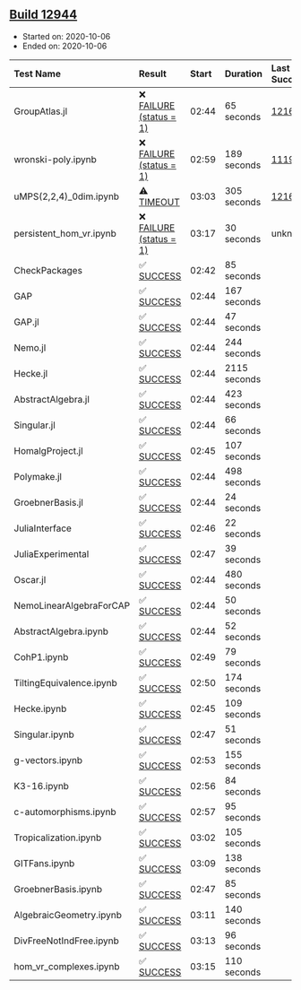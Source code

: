 ## [Build 12944](https://oscarci.mathematik.uni-kl.de/job/oscar/12944/)

* Started on: 2020-10-06
* Ended on: 2020-10-06

| Test Name    | Result | Start | Duration | Last Success | First Failure |
|:-------------|:-------|:------|:---------|:-------------|:--------------|
| GroupAtlas.jl | ❌ [FAILURE (status = 1)](https://oscarci.mathematik.uni-kl.de/job/oscar/12944/artifact/logs/build-12944/GroupAtlas.jl.log) | 02:44 | 65 seconds | [12167](https://oscarci.mathematik.uni-kl.de/job/oscar/12167/) | [12168](https://oscarci.mathematik.uni-kl.de/job/oscar/12168/) |
| wronski-poly.ipynb | ❌ [FAILURE (status = 1)](https://oscarci.mathematik.uni-kl.de/job/oscar/12944/artifact/logs/build-12944/wronski-poly.ipynb.log) | 02:59 | 189 seconds | [11192](https://oscarci.mathematik.uni-kl.de/job/oscar/11192/) | [11193](https://oscarci.mathematik.uni-kl.de/job/oscar/11193/) |
| uMPS(2,2,4)_0dim.ipynb | ⚠ [TIMEOUT](https://oscarci.mathematik.uni-kl.de/job/oscar/12944/artifact/logs/build-12944/uMPS-2-2-4-_0dim.ipynb.log) | 03:03 | 305 seconds | [12167](https://oscarci.mathematik.uni-kl.de/job/oscar/12167/) | [12168](https://oscarci.mathematik.uni-kl.de/job/oscar/12168/) |
| persistent_hom_vr.ipynb | ❌ [FAILURE (status = 1)](https://oscarci.mathematik.uni-kl.de/job/oscar/12944/artifact/logs/build-12944/persistent_hom_vr.ipynb.log) | 03:17 | 30 seconds | unknown | unknown |
| CheckPackages | ✅ [SUCCESS](https://oscarci.mathematik.uni-kl.de/job/oscar/12944/artifact/logs/build-12944/CheckPackages.log) | 02:42 | 85 seconds |  |  |
| GAP | ✅ [SUCCESS](https://oscarci.mathematik.uni-kl.de/job/oscar/12944/artifact/logs/build-12944/GAP.log) | 02:44 | 167 seconds |  |  |
| GAP.jl | ✅ [SUCCESS](https://oscarci.mathematik.uni-kl.de/job/oscar/12944/artifact/logs/build-12944/GAP.jl.log) | 02:44 | 47 seconds |  |  |
| Nemo.jl | ✅ [SUCCESS](https://oscarci.mathematik.uni-kl.de/job/oscar/12944/artifact/logs/build-12944/Nemo.jl.log) | 02:44 | 244 seconds |  |  |
| Hecke.jl | ✅ [SUCCESS](https://oscarci.mathematik.uni-kl.de/job/oscar/12944/artifact/logs/build-12944/Hecke.jl.log) | 02:44 | 2115 seconds |  |  |
| AbstractAlgebra.jl | ✅ [SUCCESS](https://oscarci.mathematik.uni-kl.de/job/oscar/12944/artifact/logs/build-12944/AbstractAlgebra.jl.log) | 02:44 | 423 seconds |  |  |
| Singular.jl | ✅ [SUCCESS](https://oscarci.mathematik.uni-kl.de/job/oscar/12944/artifact/logs/build-12944/Singular.jl.log) | 02:44 | 66 seconds |  |  |
| HomalgProject.jl | ✅ [SUCCESS](https://oscarci.mathematik.uni-kl.de/job/oscar/12944/artifact/logs/build-12944/HomalgProject.jl.log) | 02:45 | 107 seconds |  |  |
| Polymake.jl | ✅ [SUCCESS](https://oscarci.mathematik.uni-kl.de/job/oscar/12944/artifact/logs/build-12944/Polymake.jl.log) | 02:44 | 498 seconds |  |  |
| GroebnerBasis.jl | ✅ [SUCCESS](https://oscarci.mathematik.uni-kl.de/job/oscar/12944/artifact/logs/build-12944/GroebnerBasis.jl.log) | 02:44 | 24 seconds |  |  |
| JuliaInterface | ✅ [SUCCESS](https://oscarci.mathematik.uni-kl.de/job/oscar/12944/artifact/logs/build-12944/JuliaInterface.log) | 02:46 | 22 seconds |  |  |
| JuliaExperimental | ✅ [SUCCESS](https://oscarci.mathematik.uni-kl.de/job/oscar/12944/artifact/logs/build-12944/JuliaExperimental.log) | 02:47 | 39 seconds |  |  |
| Oscar.jl | ✅ [SUCCESS](https://oscarci.mathematik.uni-kl.de/job/oscar/12944/artifact/logs/build-12944/Oscar.jl.log) | 02:44 | 480 seconds |  |  |
| NemoLinearAlgebraForCAP | ✅ [SUCCESS](https://oscarci.mathematik.uni-kl.de/job/oscar/12944/artifact/logs/build-12944/NemoLinearAlgebraForCAP.log) | 02:44 | 50 seconds |  |  |
| AbstractAlgebra.ipynb | ✅ [SUCCESS](https://oscarci.mathematik.uni-kl.de/job/oscar/12944/artifact/logs/build-12944/AbstractAlgebra.ipynb.log) | 02:44 | 52 seconds |  |  |
| CohP1.ipynb | ✅ [SUCCESS](https://oscarci.mathematik.uni-kl.de/job/oscar/12944/artifact/logs/build-12944/CohP1.ipynb.log) | 02:49 | 79 seconds |  |  |
| TiltingEquivalence.ipynb | ✅ [SUCCESS](https://oscarci.mathematik.uni-kl.de/job/oscar/12944/artifact/logs/build-12944/TiltingEquivalence.ipynb.log) | 02:50 | 174 seconds |  |  |
| Hecke.ipynb | ✅ [SUCCESS](https://oscarci.mathematik.uni-kl.de/job/oscar/12944/artifact/logs/build-12944/Hecke.ipynb.log) | 02:45 | 109 seconds |  |  |
| Singular.ipynb | ✅ [SUCCESS](https://oscarci.mathematik.uni-kl.de/job/oscar/12944/artifact/logs/build-12944/Singular.ipynb.log) | 02:47 | 51 seconds |  |  |
| g-vectors.ipynb | ✅ [SUCCESS](https://oscarci.mathematik.uni-kl.de/job/oscar/12944/artifact/logs/build-12944/g-vectors.ipynb.log) | 02:53 | 155 seconds |  |  |
| K3-16.ipynb | ✅ [SUCCESS](https://oscarci.mathematik.uni-kl.de/job/oscar/12944/artifact/logs/build-12944/K3-16.ipynb.log) | 02:56 | 84 seconds |  |  |
| c-automorphisms.ipynb | ✅ [SUCCESS](https://oscarci.mathematik.uni-kl.de/job/oscar/12944/artifact/logs/build-12944/c-automorphisms.ipynb.log) | 02:57 | 95 seconds |  |  |
| Tropicalization.ipynb | ✅ [SUCCESS](https://oscarci.mathematik.uni-kl.de/job/oscar/12944/artifact/logs/build-12944/Tropicalization.ipynb.log) | 03:02 | 105 seconds |  |  |
| GITFans.ipynb | ✅ [SUCCESS](https://oscarci.mathematik.uni-kl.de/job/oscar/12944/artifact/logs/build-12944/GITFans.ipynb.log) | 03:09 | 138 seconds |  |  |
| GroebnerBasis.ipynb | ✅ [SUCCESS](https://oscarci.mathematik.uni-kl.de/job/oscar/12944/artifact/logs/build-12944/GroebnerBasis.ipynb.log) | 02:47 | 85 seconds |  |  |
| AlgebraicGeometry.ipynb | ✅ [SUCCESS](https://oscarci.mathematik.uni-kl.de/job/oscar/12944/artifact/logs/build-12944/AlgebraicGeometry.ipynb.log) | 03:11 | 140 seconds |  |  |
| DivFreeNotIndFree.ipynb | ✅ [SUCCESS](https://oscarci.mathematik.uni-kl.de/job/oscar/12944/artifact/logs/build-12944/DivFreeNotIndFree.ipynb.log) | 03:13 | 96 seconds |  |  |
| hom_vr_complexes.ipynb | ✅ [SUCCESS](https://oscarci.mathematik.uni-kl.de/job/oscar/12944/artifact/logs/build-12944/hom_vr_complexes.ipynb.log) | 03:15 | 110 seconds |  |  |
